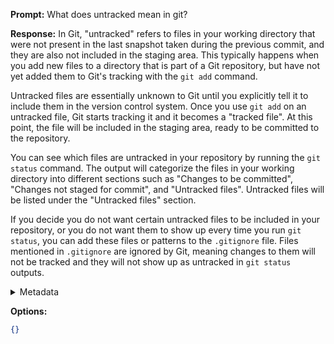 **Prompt:**
What does untracked mean in git?

**Response:**
In Git, "untracked" refers to files in your working directory that were not present in the last snapshot taken during the previous commit, and they are also not included in the staging area. This typically happens when you add new files to a directory that is part of a Git repository, but have not yet added them to Git's tracking with the `git add` command.

Untracked files are essentially unknown to Git until you explicitly tell it to include them in the version control system. Once you use `git add` on an untracked file, Git starts tracking it and it becomes a "tracked file". At this point, the file will be included in the staging area, ready to be committed to the repository.

You can see which files are untracked in your repository by running the `git status` command. The output will categorize the files in your working directory into different sections such as "Changes to be committed", "Changes not staged for commit", and "Untracked files". Untracked files will be listed under the "Untracked files" section.

If you decide you do not want certain untracked files to be included in your repository, or you do not want them to show up every time you run `git status`, you can add these files or patterns to the `.gitignore` file. Files mentioned in `.gitignore` are ignored by Git, meaning changes to them will not be tracked and they will not show up as untracked in `git status` outputs.

<details><summary>Metadata</summary>

- Duration: 13126 ms
- Datetime: 2024-01-07T13:51:16.002087
- Model: gpt-4-1106-preview

</details>

**Options:**
```json
{}
```


